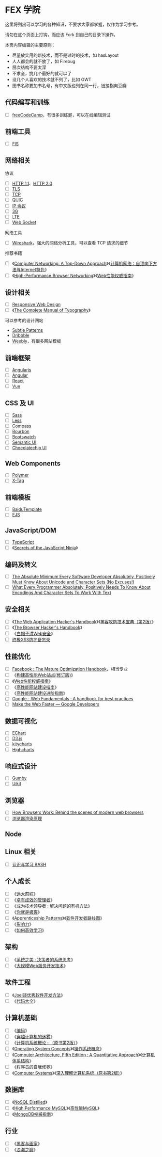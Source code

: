 FEX 学院
=======

这里将列出可以学习的各种知识，不要求大家都掌握，仅作为学习参考。

请勿在这个页面上打钩，而应该 Fork 到自己的目录下操作。

本页内容编辑的主要原则：

- 尽量放实用的新技术，而不是过时的技术，如 hasLayout
- 人人都会的就不放了，如 Firebug
- 层次结构不要太深
- 不求全，挑几个最好的就可以了
- 没几个人喜欢的技术就不列了，比如 GWT
- 图书名称要加书名号，有中文版也列在同一行，链接指向豆瓣

## 代码编写和训练

- [ ] [freeCodeCamp](http://freecodecamp.com/)，有很多训练题，可以在线编辑测试

## 前端工具

- [ ] [FIS](http://fis.baidu.com/)

## 网络相关

协议

- [ ] [HTTP 1.1](http://www.w3.org/Protocols/rfc2616/rfc2616.html)、[HTTP 2.0](http://http2.github.io/)
- [ ] [TLS](http://en.wikipedia.org/wiki/Transport_Layer_Security)
- [ ] [TCP](http://en.wikipedia.org/wiki/Transmission_Control_Protocol)
- [ ] [QUIC](http://en.wikipedia.org/wiki/QUIC)
- [ ] [IP 协议](http://tools.ietf.org/html/rfc791)
- [ ] [3G](http://en.wikipedia.org/wiki/3G)
- [ ] [LTE](http://en.wikipedia.org/wiki/LTE_(telecommunication))
- [ ] [Web Socket](http://tools.ietf.org/html/rfc6455)

网络工具

- [ ] [Wireshark](http://www.wireshark.org/)，强大的网络分析工具，可以查看 TCP 请求的细节

推荐书籍

- [ ] 《[Computer Networking: A Top-Down Approach](http://book.douban.com/subject/10573157/)》《[计算机网络：自顶向下方法与Internet特色](http://book.douban.com/subject/1391207/)》
- [ ] 《[High-Performance Browser Networking](http://book.douban.com/subject/21866396/)》《[Web性能权威指南](http://book.douban.com/subject/25856314/)》

## 设计相关

- [ ] [Responsive Web Design](http://www.smashingmagazine.com/tag/responsive-design/)
- [ ] 《[The Complete Manual of Typography](http://book.douban.com/subject/7070562/)》

可以参考的设计网站

- [Subtle Patterns](http://subtlepatterns.com/)
- [Dribbble](https://dribbble.com/)
- [Weebly](http://www.weebly.com/)，有很多网站模板

## 前端框架

- [ ] [Angularjs](http://angularjs.org/)
- [ ] [Angular](http://angular.io/)
- [ ] [React](http://facebook.github.io/react/)
- [ ] [Vue](https://vuejs.org/)

## CSS 及 UI

- [ ] [Sass](http://sass-lang.com/)
- [ ] [Less](http://lesscss.org/)
- [ ] [Compass](http://compass-style.org/)
- [ ] [Bourbon](http://bourbon.io/)
- [ ] [Bootswatch](http://bootswatch.com/)
- [ ] [Semantic UI](http://semantic-ui.com/)
- [ ] [Chocolatechip UI](http://chocolatechip-ui.com/)

## Web Components

- [ ] [Polymer](http://www.polymer-project.org/)
- [ ] [X-Tag](http://x-tags.org/)

## 前端模板

- [ ] [BaiduTemplate](https://github.com/BaiduFE/BaiduTemplate)
- [ ] [EJS](https://github.com/visionmedia/ejs)

## JavaScript/DOM

- [ ] [TypeScript](http://www.typescriptlang.org/)
- [ ] 《[Secrets of the JavaScript Ninja](http://book.douban.com/subject/3176860/)》

## 编码及转义

- [ ] [The Absolute Minimum Every Software Developer Absolutely, Positively Must Know About Unicode and Character Sets (No Excuses!)](http://www.joelonsoftware.com/articles/Unicode.html)
- [ ] [What Every Programmer Absolutely, Positively Needs To Know About Encodings And Character Sets To Work With Text](http://kunststube.net/encoding/)

## 安全相关

- [ ] 《[The Web Application Hacker's Handbook](http://book.douban.com/subject/6910515/)》《[黑客攻防技术宝典（第2版）](http://book.douban.com/subject/10793814/)》
- [ ] 《[The Browser Hacker's Handbook](http://book.douban.com/subject/24550924/)》
- [ ] 《[白帽子讲Web安全](http://book.douban.com/subject/10546925/)》
- [ ] [终极XSS防护备忘录](http://www.fooying.com/chinese-translationthe-ultimate-xss-protection-cheatsheet-for-developers/)

## 性能优化

- [ ] [Facebook : The Mature Optimization Handbook](http://carlos.bueno.org/optimization/)，相当专业
- [ ] 《[构建高性能Web站点(修订版)](http://book.douban.com/subject/10812787/)》
- [ ] 《[Web性能权威指南](http://book.douban.com/subject/25856314/)》
- [ ] 《[高性能网站建设指南](http://book.douban.com/subject/3132277/)》
- [ ] 《[高性能网站建设进阶指南](http://book.douban.com/subject/4719162/)》
- [ ] [Google - Web Fundamentals : A handbook for best practices](https://developers.google.com/web/fundamentals/)
- [ ] [Make the Web Faster — Google Developers](https://developers.google.com/speed/)

## 数据可视化

- [ ] [EChart](http://echarts.baidu.com/)
- [ ] [D3.js](http://d3js.org/)
- [ ] [kitycharts](https://github.com/fex-team/kitycharts)
- [ ] [Highcharts](http://www.highcharts.com/)

## 响应式设计

- [ ] [Gumby](http://gumbyframework.com/)
- [ ] [Uikit](http://getuikit.com/)

## 浏览器

- [ ] [How Browsers Work: Behind the scenes of modern web browsers](http://www.html5rocks.com/en/tutorials/internals/howbrowserswork/)
- [ ] [浏览器渲染原理](http://learn.baidu.com/courseInfo.html?courseId=562)

## Node

## Linux 相关

- [ ] [认识与学习 BASH](http://vbird.dic.ksu.edu.tw/linux_basic/0320bash.php)

## 个人成长

- [ ] 《[远大前程](http://book.douban.com/subject/7155000/)》
- [ ] 《[卓有成效的管理者](http://book.douban.com/subject/1322025/)》
- [ ] 《[成为技术领导者 : 解决问题的有机方法](http://book.douban.com/subject/1132623/)》
- [ ] 《[你就是极客](http://book.douban.com/subject/7055331/)》
- [ ] 《[Apprenticeship Patterns](http://book.douban.com/subject/3572917/)》《[软件开发者路线图](http://book.douban.com/subject/4924164/)》
- [ ] 《[影响力](http://book.douban.com/subject/6712294/)》
- [ ] 《[如何高效学习](http://book.douban.com/subject/25783654/)》

## 架构

- [ ] 《[系统之美 : 决策者的系统思考](http://book.douban.com/subject/11528220/)》
- [ ] 《[大规模Web服务开发技术](http://book.douban.com/subject/6758780/)》

## 软件工程

- [ ] 《[Joel谈优秀软件开发方法](http://book.douban.com/subject/2193777/)》
- [ ] 《[代码大全](http://book.douban.com/subject/1477390/)》

## 计算机基础

- [ ] 《[编码](http://book.douban.com/subject/20260928/)》
- [ ] 《[穿越计算机的迷雾](http://book.douban.com/subject/5432475/)》
- [ ] 《[计算机系统概论 : （原书第2版）](http://book.douban.com/subject/2185076/)》
- [ ] 《[Operating System Concepts](http://book.douban.com/subject/10076960/)》《[操作系统概念](http://book.douban.com/subject/4289836/)》
- [ ] 《[Computer Architecture, Fifth Edition : A Quantitative Approach](http://book.douban.com/subject/6795919/)》《[计算机体系结构](http://book.douban.com/subject/7006537/)》
- [ ] 《[程序员的自我修养](http://book.douban.com/subject/3652388/)》
- [ ] 《[Computer Systems](http://book.douban.com/subject/3023631/)》《[深入理解计算机系统（原书第2版）](http://book.douban.com/subject/5407246/)》

## 数据库

- [ ] 《[NoSQL Distilled](http://book.douban.com/subject/7952514/)》
- [ ] 《[High Performance MySQL](http://book.douban.com/subject/10443458/)》《[高性能MySQL](http://book.douban.com/subject/23008813/)》
- [ ] 《[MongoDB权威指南](http://book.douban.com/subject/25798102/)》

## 行业

- [ ] 《[黑客与画家](http://book.douban.com/subject/6021440/)》
- [ ] 《[浪潮之巅](http://book.douban.com/subject/6709783/)》
